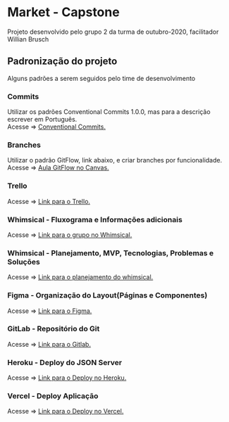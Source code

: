 # Market - Capstone

Projeto desenvolvido pelo grupo 2 da turma de outubro-2020, facilitador Willian Brusch

## Padronização do projeto

Alguns padrões a serem seguidos pelo time de desenvolvimento

### Commits

Utilizar os padrões Conventional Commits 1.0.0, mas para a descrição escrever em Português.\
Acesse => [Conventional Commits.](https://www.conventionalcommits.org/en/v1.0.0/)

### Branches

Utilizar o padrão GitFlow, link abaixo, e criar branches por funcionalidade.\
Acesse => [Aula GitFlow no Canvas.](https://alunos.kenzie.com.br/courses/28/assignments/4266?module_item_id=4801)

### Trello

Acesse => [Link para o Trello.](https://trello.com/b/7ERnL7Qh/capstone)

### Whimsical - Fluxograma e Informações adicionais

Acesse => [Link para o grupo no Whimsical.](https://whimsical.com/fluxograma-KFCgfgNLD8FQvNYP1nDp7z)

### Whimsical - Planejamento, MVP, Tecnologias, Problemas e Soluções

Acesse => [Link para o planejamento do whimsical.](https://whimsical.com/projeto-capstone-HqzSK3FrfRqTjHs4E3Gcp6)

### Figma - Organização do Layout(Páginas e Componentes)

Acesse => [Link para o Figma.](https://www.figma.com/file/Ol7NCB8ElGY52nMDi7DAqB/Market?node-id=0%3A1)

### GitLab - Repositório do Git

Acesse => [Link para o Gitlab.](https://gitlab.com/2-grupo-capstone-willian/market)

### Heroku - Deploy do JSON Server

Acesse => [Link para o Deploy no Heroku.](https://capstone-grupo-dois.herokuapp.com/)

### Vercel - Deploy Aplicação

Acesse => [Link para o Deploy no Vercel.](https://market-six.vercel.app/)
